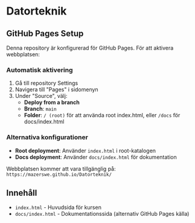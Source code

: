 # Datorteknik

## GitHub Pages Setup

Denna repository är konfigurerad för GitHub Pages. För att aktivera webbplatsen:

### Automatisk aktivering
1. Gå till repository Settings
2. Navigera till "Pages" i sidomenyn
3. Under "Source", välj:
   - **Deploy from a branch**
   - **Branch**: `main`
   - **Folder**: `/ (root)` för att använda root index.html, eller `/docs` för docs/index.html

### Alternativa konfigurationer
- **Root deployment**: Använder `index.html` i root-katalogen
- **Docs deployment**: Använder `docs/index.html` för dokumentation

Webbplatsen kommer att vara tillgänglig på: `https://mazerswe.github.io/Datorteknik/`

## Innehåll
- `index.html` - Huvudsida för kursen
- `docs/index.html` - Dokumentationssida (alternativ GitHub Pages källa)
